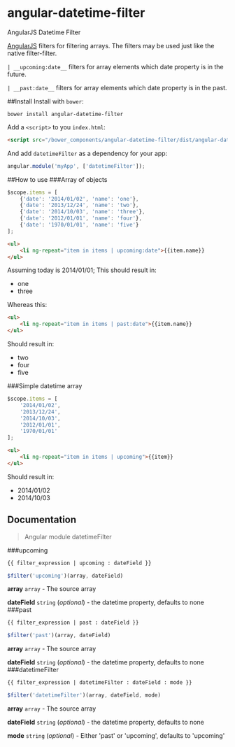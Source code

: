 angular-datetime-filter
=======================

AngularJS Datetime Filter

[AngularJS](angularjs.org) filters for filtering arrays.
The filters may be used just like the native filter-filter.

`| __upcoming:date__` filters for array elements which date property is in the future.

`| __past:date__` filters for array elements which date property is in the past.

##Install
Install with `bower`:
```
bower install angular-datetime-filter
```
Add a `<script>` to you `index.html`:
```html
<script src="/bower_components/angular-datetime-filter/dist/angular-datetime-filter.js"></script>
```
And add `datetimeFilter` as a dependency for your app:
```javascript
angular.module('myApp', ['datetimeFilter']);
```

##How to use
###Array of objects
```javascript
$scope.items = [
    {'date': '2014/01/02', 'name': 'one'},
    {'date': '2013/12/24', 'name': 'two'},
    {'date': '2014/10/03', 'name': 'three'},
    {'date': '2012/01/01', 'name': 'four'},
    {'date': '1970/01/01', 'name': 'five'}
];
```
```html
<ul>
    <li ng-repeat="item in items | upcoming:date">{{item.name}}
</ul>
```
Assuming today is 2014/01/01; This should result in:
* one
* three

Whereas this:
```html
<ul>
    <li ng-repeat="item in items | past:date">{{item.name}}
</ul>
```
Should result in:
* two
* four
* five

###Simple datetime array
```javascript
$scope.items = [
    '2014/01/02',
    '2013/12/24',
    '2014/10/03',
    '2012/01/01',
    '1970/01/01'
];
```
```html
<ul>
    <li ng-repeat="item in items | upcoming">{{item}}
</ul>
```
Should result in:
* 2014/01/02
* 2014/10/03

## Documentation

>Angular module datetimeFilter

###upcoming
```html
{{ filter_expression | upcoming : dateField }}
```
```javascript
$filter('upcoming')(array, dateField)
```
__array__ `array` - The source array

__dateField__ `string` (_optional_) - the datetime property, defaults to none
###past
```html
{{ filter_expression | past : dateField }}
```
```javascript
$filter('past')(array, dateField)
```
__array__ `array` - The source array

__dateField__ `string` (_optional_) - the datetime property, defaults to none
###datetimeFilter
```html
{{ filter_expression | datetimeFilter : dateField : mode }}
```
```javascript
$filter('datetimeFilter')(array, dateField, mode)
```
__array__ `array` - The source array

__dateField__ `string` (_optional_) - the datetime property, defaults to none

__mode__ `string` (_optional_) - Either 'past' or 'upcoming', defaults to 'upcoming'
